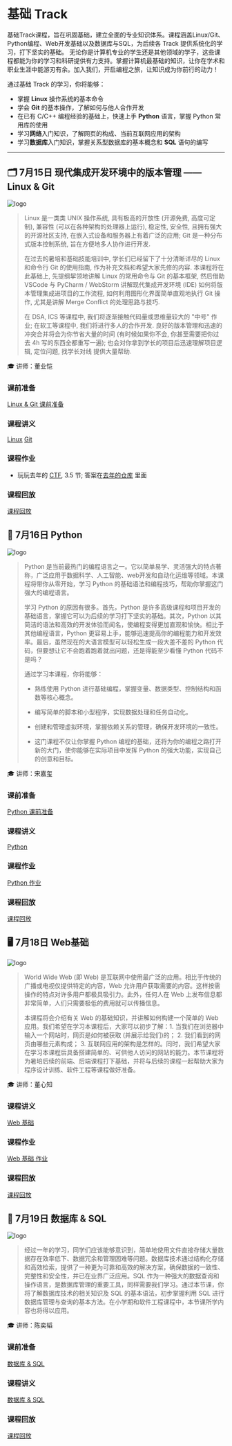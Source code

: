 # 基础 Track

基础Track课程，旨在巩固基础，建立全面的专业知识体系。课程涵盖Linux/Git、Python编程、Web开发基础以及数据库与SQL，为后续各 Track 提供系统化的学习，打下坚实的基础。
无论你是计算机专业的学生还是其他领域的学子，这些课程都能为你的学习和科研提供有力支持。掌握计算机最基础的知识，让你在学术和职业生涯中能游刃有余。加入我们，开启编程之旅，让知识成为你前行的动力！

通过基础 Track 的学习，你将能够：

- 掌握 **Linux** 操作系统的基本命令
- 学会 **Git** 的基本操作，了解如何与他人合作开发
- 在已有 C/C++ 编程经验的基础上，快速上手 **Python** 语言，掌握 Python 常用库的使用
- 学习**网络**入门知识，了解网页的构成、当前互联网应用的架构
- 学习**数据库**入门知识，掌握关系型数据库的基本概念和 **SQL** 语句的编写
---

## 🗂 7月15日 现代集成开发环境中的版本管理 —— Linux & Git

![logo](../images/logo/linux&git.png)

>Linux 是一类类 UNIX 操作系统, 具有极高的开放性 (开源免费, 高度可定制), 兼容性 (可以在各种架构的处理器上运行), 稳定性, 安全性, 且拥有强大的开源社区支持, 在嵌入式设备和服务器上有着广泛的应用; Git 是一种分布式版本控制系统, 旨在方便地多人协作进行开发.
>
>在过去的暑培和基础技能培训中, 学长们已经留下了十分清晰详尽的 Linux 和命令行 Git 的使用指南, 作为补充文档和希望大家先修的内容. 本课程将在此基础上, 先提纲挈领地讲解 Linux 的常用命令与 Git 的基本框架, 然后借助 VSCode 与 PyCharm / WebStorm 讲解现代集成开发环境 (IDE) 如何将版本管理集成进项目的工作流程, 如何利用图形化界面简单直观地执行 Git 操作, 尤其是讲解 Merge Conflict 的处理思路与技巧.
>
>在 DSA, ICS 等课程中, 我们将逐渐接触代码量或思维量较大的 "中号" 作业; 在软工等课程中, 我们将进行多人的合作开发. 良好的版本管理和迅速的冲突合并将会为你节省大量的时间 (有时候如果你不会, 你甚至需要把你过去 4h 写的东西全都重写一遍); 也会对你拿到学长的项目后迅速理解项目逻辑, 定位问题, 找学长对线 提供大量帮助.

🎓 讲师：董业恺

### 课前准备
[Linux & Git 课前准备](https://summer24.net9.org/basic/linux_git/Pre-requisite/)

### 课程讲义
[Linux](https://summer24.net9.org/basic/linux_git/Linux/)
[Git](https://summer24.net9.org/basic/linux_git/Git/)

### 课程作业
- 玩玩去年的 [CTF](https://github.com/sast-summer-training-2023/sast2023-linux-git/blob/main/handout.pdf), 3.5 节; 答案在[去年的仓库](https://github.com/sast-summer-training-2023/sast2023-linux-git) 里面

### 课程回放
[课程回放](https://www.bilibili.com/video/BV1bM4m127DE/?share_source=copy_web&vd_source=49053b7356a25d7661b5d45f37afd1fb)

## 🐍 7月16日 Python

![logo](../images/logo/Python_2.png)

> Python 是当前最热门的编程语言之一。它以简单易学、灵活强大的特点著称，广泛应用于数据科学、人工智能、web开发和自动化运维等领域。本课程将带你从零开始，学习 Python 的基础语法和编程技巧，帮助你掌握这门强大的编程语言。
>
>学习 Python 的原因有很多。首先，Python 是许多高级课程和项目开发的基础语言，掌握它可以为后续的学习打下坚实的基础。其次，Python 以其简洁的语法和高效的开发体验而闻名，使编程变得更加直观和愉快。相比于其他编程语言，Python 更容易上手，能够迅速提高你的编程能力和开发效率。最后，虽然现在的大语言模型可以轻松生成一段大差不差的 Python 代码，但要想让它不会跑着跑着就出问题，还是得能至少看懂 Python 代码不是吗？
>
>通过学习本课程，你将能够：
>
> - 熟练使用 Python 进行基础编程，掌握变量、数据类型、控制结构和函数等核心概念。
>
> - 编写简单的脚本和小型程序，实现数据处理和任务自动化。
>
> - 创建和管理虚拟环境，掌握依赖关系的管理，确保开发环境的一致性。
>
> - 这门课程不仅让你掌握 Python 编程的基础，还将为你的编程之路打开新的大门，使你能够在实际项目中发挥 Python 的强大功能，实现自己的创意和目标。

🎓 讲师：宋嘉玺

### 课前准备
[Python 课前准备](https://summer24.net9.org/basic/python/Pre-requisite/)

### 课程讲义
[Python](https://summer24.net9.org/basic/python/handout/)

### 课程作业
[Python 作业](https://summer24.net9.org/basic/python/handout/#_48)

### 课程回放
[课程回放](https://www.bilibili.com/video/BV1Ny411B7Ex/?share_source=copy_web&vd_source=a80492aa87f464b5346dca18c3a9e9b3)

## 🖥 7月18日 Web基础

![logo](../images/logo/Web.jpg)

> World Wide Web (即 Web) 是互联网中使用最广泛的应用。相比于传统的广播或电视仅提供特定的内容，Web 允许用户获取需要的内容。这样按需操作的特点对许多用户都极具吸引力。此外，任何人在 Web 上发布信息都非常简单，人们只需要极低的费用就可以传播信息。
>
> 本课程将会介绍有关 Web 的基础知识，并讲解如何构建一个简单的 Web 应用。我们希望在学习本课程后，大家可以初步了解：1. 当我们在浏览器中输入一个网站时，网页是如何被获取 (并展示给我们)的； 2. 我们看到的网页由哪些元素构成； 3. 互联网应用的架构是怎样的。同时，我们希望大家在学习本课程后具备搭建简单的、可供他人访问的网站的能力。本节课程将为暑培后续的前端、后端课程打下基础，并将与后续的课程一起帮助大家为程序设计训练、软件工程等课程做好准备。

🎓 讲师：董心知

### 课程讲义
[Web 基础](https://summer24.net9.org/basic/Web_basics/Web_basics.pdf)

### 课程作业
[Web 基础 作业](https://summer24.net9.org/basic/Web_basics/hw.pdf)

### 课程回放
[课程回放](https://www.bilibili.com/video/BV1pb421J7cR/?share_source=copy_web&vd_source=a80492aa87f464b5346dca18c3a9e9b3)

## 🏦 7月19日 数据库 & SQL

![logo](../images/logo/SQL.jpg)

> 经过一年的学习，同学们应该能够意识到，简单地使用文件直接存储大量数据存在效率低下、数据冗余和管理困难等问题。数据库技术通过结构化存储和高效检索，提供了一种更为可靠和高效的解决方案，确保数据的一致性、完整性和安全性，并已在业界广泛应用。SQL 作为一种强大的数据查询和操作语言，是数据库管理的重要工具，同样需要我们学习。通过本节课，你将了解数据库技术的相关知识及 SQL 的基本语法，初步掌握利用 SQL 进行数据库管理与查询的基本方法。在小学期和软件工程课程中，本节课所学内容也将得以应用。

🎓 讲师：陈奕韬

### 课前准备
[数据库 & SQL](https://summer24.net9.org/basic/sql/Pre-requisite/)

### 课程讲义
[数据库 & SQL](https://summer24.net9.org/basic/sql/handout/)

### 课程回放
[课程回放](https://www.bilibili.com/video/BV1PS42197ve/?share_source=copy_web&vd_source=a80492aa87f464b5346dca18c3a9e9b3)